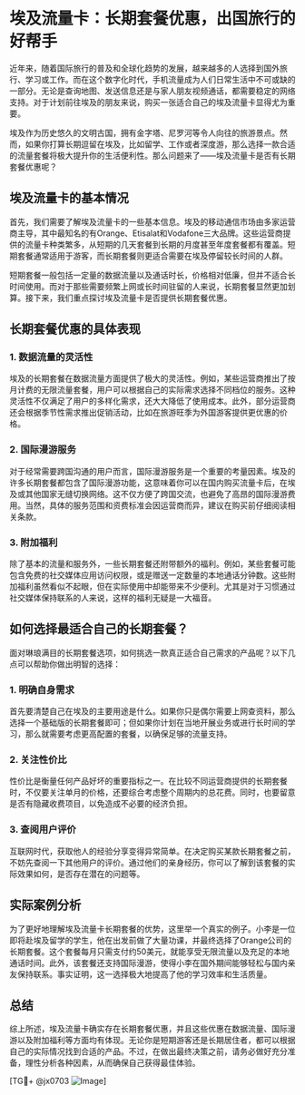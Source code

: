 # 埃及流量卡：长期套餐优惠，出国旅行的好帮手

近年来，随着国际旅行的普及和全球化趋势的发展，越来越多的人选择到国外旅行、学习或工作。而在这个数字化时代，手机流量成为人们日常生活中不可或缺的一部分。无论是查询地图、发送信息还是与家人朋友视频通话，都需要稳定的网络支持。对于计划前往埃及的朋友来说，购买一张适合自己的埃及流量卡显得尤为重要。

埃及作为历史悠久的文明古国，拥有金字塔、尼罗河等令人向往的旅游景点。然而，如果你打算长期逗留在埃及，比如留学、工作或者深度游，那么选择一款合适的流量套餐将极大提升你的生活便利性。那么问题来了——埃及流量卡是否有长期套餐优惠呢？

## 埃及流量卡的基本情况

首先，我们需要了解埃及流量卡的一些基本信息。埃及的移动通信市场由多家运营商主导，其中最知名的有Orange、Etisalat和Vodafone三大品牌。这些运营商提供的流量卡种类繁多，从短期的几天套餐到长期的月度甚至年度套餐都有覆盖。短期套餐通常适用于游客，而长期套餐则更适合需要在埃及停留较长时间的人群。

短期套餐一般包括一定量的数据流量以及通话时长，价格相对低廉，但并不适合长时间使用。而对于那些需要频繁上网或长时间驻留的人来说，长期套餐显然更加划算。接下来，我们重点探讨埃及流量卡是否提供长期套餐优惠。

## 长期套餐优惠的具体表现

### 1. 数据流量的灵活性

埃及的长期套餐在数据流量方面提供了极大的灵活性。例如，某些运营商推出了按月计费的无限流量套餐，用户可以根据自己的实际需求选择不同档位的服务。这种灵活性不仅满足了用户的多样化需求，还大大降低了使用成本。此外，部分运营商还会根据季节性需求推出促销活动，比如在旅游旺季为外国游客提供更优惠的价格。

### 2. 国际漫游服务

对于经常需要跨国沟通的用户而言，国际漫游服务是一个重要的考量因素。埃及的许多长期套餐都包含了国际漫游功能，这意味着你可以在国内购买流量卡后，在埃及或其他国家无缝切换网络。这不仅方便了跨国交流，也避免了高昂的国际漫游费用。当然，具体的服务范围和资费标准会因运营商而异，建议在购买前仔细阅读相关条款。

### 3. 附加福利

除了基本的流量和服务外，一些长期套餐还附带额外的福利。例如，某些套餐可能包含免费的社交媒体应用访问权限，或是赠送一定数量的本地通话分钟数。这些附加福利虽然看似不起眼，但在实际使用中却能带来不少便利。尤其是对于习惯通过社交媒体保持联系的人来说，这样的福利无疑是一大福音。

## 如何选择最适合自己的长期套餐？

面对琳琅满目的长期套餐选项，如何挑选一款真正适合自己需求的产品呢？以下几点可以帮助你做出明智的选择：

### 1. 明确自身需求

首先要清楚自己在埃及的主要用途是什么。如果你只是偶尔需要上网查资料，那么选择一个基础版的长期套餐即可；但如果你计划在当地开展业务或进行长时间的学习，那么就需要考虑更高配置的套餐，以确保足够的流量支持。

### 2. 关注性价比

性价比是衡量任何产品好坏的重要指标之一。在比较不同运营商提供的长期套餐时，不仅要关注单月的价格，还要综合考虑整个周期内的总花费。同时，也要留意是否有隐藏收费项目，以免造成不必要的经济负担。

### 3. 查阅用户评价

互联网时代，获取他人的经验分享变得异常简单。在决定购买某款长期套餐之前，不妨先查阅一下其他用户的评价。通过他们的亲身经历，你可以了解到该套餐的实际效果如何，是否存在潜在的问题等。

## 实际案例分析

为了更好地理解埃及流量卡长期套餐的优势，这里举一个真实的例子。小李是一位即将赴埃及留学的学生，他在出发前做了大量功课，并最终选择了Orange公司的长期套餐。这个套餐每月只需支付约50美元，就能享受无限流量以及充足的本地通话时间。此外，该套餐还支持国际漫游，使得小李在国外期间能够轻松与国内亲友保持联系。事实证明，这一选择极大地提高了他的学习效率和生活质量。

## 总结

综上所述，埃及流量卡确实存在长期套餐优惠，并且这些优惠在数据流量、国际漫游以及附加福利等方面均有体现。无论你是短期游客还是长期居住者，都可以根据自己的实际情况找到合适的产品。不过，在做出最终决策之前，请务必做好充分准备，理性分析各种因素，从而确保自己获得最佳体验。

[TG💪+ @jx0703 ![Image](https://github.com/user-attachments/assets/dbca1d08-cadb-493c-b0ec-ad6f7a83f270)]